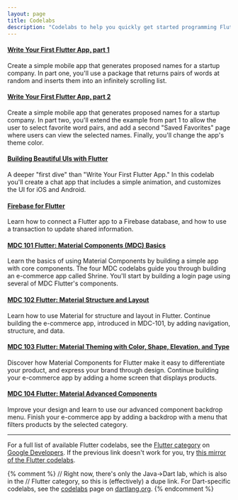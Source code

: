 ```yaml
---
layout: page
title: Codelabs
description: "Codelabs to help you quickly get started programming Flutter."
---
```


#### [Write Your First Flutter App, part 1](https://codelabs.developers.google.com/codelabs/first-flutter-app-pt1/)

Create a simple mobile app that generates proposed names for a startup
company. In part one, you'll use a package that returns pairs of words
at random and inserts them into an infinitely scrolling list.

#### [Write Your First Flutter App, part 2](https://codelabs.developers.google.com/codelabs/first-flutter-app-pt2/)

Create a simple mobile app that generates proposed names for a startup
company. In part two, you'll extend the example from part 1 to allow
the user to select favorite word pairs, and add a second "Saved Favorites"
page where users can view the selected names.
Finally, you'll change the app's theme color.

#### [Building Beautiful UIs with Flutter](https://codelabs.developers.google.com/codelabs/flutter)

A deeper "first dive" than "Write Your First Flutter App." In this codelab
you'll create a chat app that includes a simple animation, and customizes
the UI for iOS and Android.

#### [Firebase for Flutter](https://codelabs.developers.google.com/codelabs/flutter-firebase/)

Learn how to connect a Flutter app to a Firebase database, and how to use
a transaction to update shared information.

#### [MDC 101 Flutter: Material Components (MDC) Basics](https://codelabs.developers.google.com/codelabs/mdc-101-flutter/)

Learn the basics of using Material Components by building
a simple app with core components.  The four MDC codelabs
guide you through building an e-commerce app called Shrine.
You'll start by building a login page using several of MDC
Flutter's components.

#### [MDC 102 Flutter: Material Structure and Layout](https://codelabs.developers.google.com/codelabs/mdc-102-flutter/)

Learn how to use Material for structure and layout in Flutter.
Continue building the e-commerce app, introduced in MDC-101,
by adding navigation, structure, and data.


#### [MDC 103 Flutter: Material Theming with Color, Shape, Elevation, and Type](https://codelabs.developers.google.com/codelabs/mdc-103-flutter/)

Discover how Material Components for Flutter make it easy to differentiate
your product, and express your brand through design. Continue
building your e-commerce app by adding a home screen that displays products.

#### [MDC 104 Flutter: Material Advanced Components](https://codelabs.developers.google.com/codelabs/mdc-104-flutter/)

Improve your design and learn to use our advanced component backdrop menu.
Finish your e-commerce app by adding a backdrop with a menu that filters
products by the selected category.

---

For a full list of available Flutter codelabs, see the
[Flutter category](https://codelabs.developers.google.com/?cat=Flutter)
on [Google Developers](https://codelabs.developers.google.com/).
If the previous link doesn't work for you, try
[this mirror of the Flutter codelabs](https://codelabs.flutter-io.cn/).

{% comment %}
// Right now, there's only the Java->Dart lab, which is also in the
// Flutter category, so this is (effectively) a dupe link.
For Dart-specific codelabs, see the
[codelabs](https://www.dartlang.org/codelabs) page on
[dartlang.org](https://www.dartlang.org/).
{% endcomment %}
